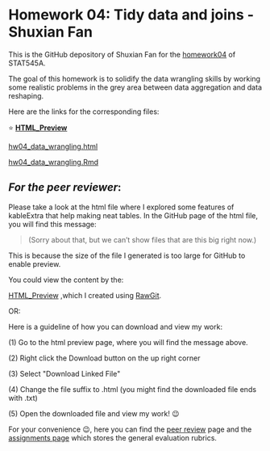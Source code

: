 # Homework 04: Tidy data and joins - Shuxian Fan

This is the GitHub depository of Shuxian Fan for the [homework04](http://stat545.com/Classroom/assignments/hw04/hw04.html) of STAT545A.

The goal of this homework is to solidify the data wrangling skills by working some realistic problems in the grey area between data aggregation and data reshaping.

Here are the links for the corresponding files:

:star: [**HTML_Preview**](https://rawgit.com/STAT545-UBC-students/hw04-ShuxianFan/master/hw04_data_wrangling.html) 

[hw04_data_wrangling.html](https://github.com/STAT545-UBC-students/hw04-ShuxianFan/blob/master/hw04_data_wrangling.html)

[hw04_data_wrangling.Rmd](https://github.com/STAT545-UBC-students/hw04-ShuxianFan/blob/master/hw04_data_wrangling.Rmd)


## _For the peer reviewer_: 

Please take a look at the html file where I explored some features of kableExtra that help making neat tables. In the GitHub page of the html file, you will find this message:

> (Sorry about that, but we can’t show files that are this big right now.)

This is because the size of the file I generated is too large for GitHub to enable preview.

You could view the content by the: 

[HTML_Preview](https://rawgit.com/STAT545-UBC-students/hw04-ShuxianFan/master/hw04_data_wrangling.html) 
,which I created using [RawGit](https://rawgit.com).

OR:

Here is a guideline of how you can download and view my work:

(1) Go to the html preview page, where you will find the message above.

(2) Right click the Download button on the up right corner

(3) Select "Download Linked File"

(4) Change the file suffix to .html (you might find the downloaded file ends with .txt)

(5) Open the downloaded file and view my work! :wink:

For your convenience :wink:, here you can find the [peer review](http://stat545.com/Classroom/assignments/peer-review.html) page and the [assignments page](http://stat545.com/Classroom/assignments/) which stores the general evaluation rubrics.
